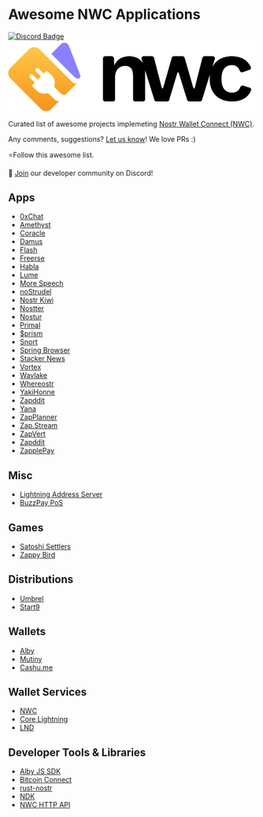 # Awesome NWC Applications
[![Discord Badge](https://img.shields.io/badge/join_us-on_Discord-blue?style=flat&logo=discord&logoColor=white&labelColor=F7931A&color=897FFF)](https://discord.nwc.dev/)
<a href="[https://awesome-go.com/](https://nwc.dev)"><img align="center" src="https://github.com/MoritzKa/assets/blob/main/nwc_logo.png" alt="awesome-nwc" title="awesome-nwc" /></a>

Curated list of awesome projects implemeting [Nostr Wallet Connect (NWC)](https://nwc.dev).

Any comments, suggestions? [Let us know](https://github.com/getAlby/awesome-nwc/issues)! We love PRs :) 

⭐Follow this awesome list.

🤝 [Join](https://discord.nwc.dev) our developer community on Discord!


## Apps
 - [0xChat](https://0xchat.com/#/) 
 - [Amethyst](https://github.com/vitorpamplona/amethyst)
 - [Coracle](https://coracle.social/)
 - [Damus](https://damus.io/)
 - [Flash](https://paywithflash.com/)
 - [Freerse](https://freerse.com/)
 - [Habla](https://habla.news/)
 - [Lume](https://github.com/lumehq/lume/tree/v2.2.3)
 - [More Speech](https://github.com/unclebob/more-speech)
 - [noStrudel](https://nostrudel.ninja/)
 - [Nostr Kiwi](https://nostr.kiwi/)
 - [Nostter](https://nostter.app/)
 - [Nostur](https://nostur.com/)
 - [Primal](https://primal.net/)
 - [$prism](https://www.makeprisms.com/)
 - [Snort](https://snort.social/)
 - [Spring Browser](https://spring.site/)
 - [Stacker News](https://stacker.news/)
 - [Vortex](https://www.raycast.com/saunter/vortex)
 - [Wavlake](https://www.wavlake.com/)
 - [Whereostr](https://wherostr.social/)
 - [YakiHonne](https://yakihonne.com/)
 - [Zapddit](https://zapddit.com/)
 - [Yana](https://yana.do/)
 - [ZapPlanner](https://zapplanner.albylabs.com/)
 - [Zap.Stream](https://zap.stream/)
 - [ZapVert](https://zapvert.thunderpay.link/)
 - [Zapddit](https://zapddit.com/)
 - [ZapplePay](https://www.zapplepay.com/)

   
## Misc
 - [Lightning Address Server](https://replit.com/@ReneAaron/NWC-Lightning-Address-Server)
 - [BuzzPay PoS](https://github.com/getAlby/pos)

## Games
- [Satoshi Settlers](https://satoshisettlers.com/)
- [Zappy Bird](https://rolznz.github.io/zappy-bird/)

   
## Distributions
- [Umbrel](https://github.com/getAlby/nostr-wallet-connect)
- [Start9](https://marketplace.start9.com/nostr-wallet-connect)

## Wallets
- [Alby](https://www.getalby.com)
- [Mutiny](https://www.mutinywallet.com)
- [Cashu.me](https://wallet.cashu.me/)

## Wallet Services
- [NWC](https://github.com/getAlby/nostr-wallet-connect)
- [Core Lightning](https://github.com/gudnuf/cln_nwc)
- [LND](https://github.com/benthecarman/nostr-wallet-connect-lnd)

## Developer Tools & Libraries
- [Alby JS SDK](https://github.com/getAlby/js-sdk)
- [Bitcoin Connect](https://github.com/getAlby/bitcoin-connect)
- [rust-nostr](https://github.com/rust-nostr/nostr)
- [NDK](https://github.com/nostr-dev-kit/ndk)
- [NWC HTTP API](https://guides.getalby.com/developer-guide/v/nostr-wallet-connect-api/building-lightning-apps/communicating-payment-requests)
